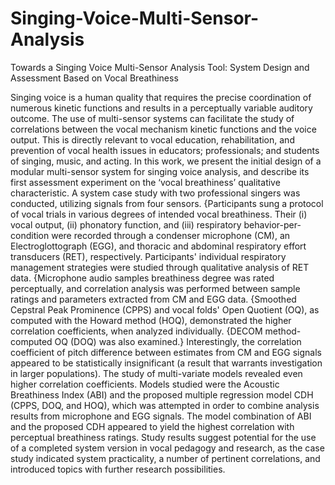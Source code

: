 # Singing-Voice-Multi-Sensor-Analysis

Towards a Singing Voice Multi-Sensor Analysis Tool:
System Design and Assessment Based on Vocal Breathiness

Singing voice is a human quality that requires the precise coordination of numerous kinetic functions and results in a perceptually variable auditory outcome. The use of multi-sensor systems can facilitate the study of correlations between the vocal mechanism kinetic functions and the voice output. This is directly relevant to vocal education, rehabilitation, and prevention of vocal health issues in educators; professionals; and students of singing, music, and acting.
In this work, we present the initial design of a modular multi-sensor system for singing voice analysis, and describe its first assessment experiment on the ‘vocal breathiness’ qualitative characteristic. A system case study with two professional singers was conducted, utilizing signals from four sensors. {Participants sung a protocol of vocal trials in various degrees of intended vocal breathiness. Their (i) vocal output, (ii) phonatory function, and (iii) respiratory behavior-per-condition were recorded through a  condenser microphone (CM), an Electroglottograph (EGG), and thoracic and abdominal respiratory effort transducers (RET), respectively.
Participants' individual respiratory management strategies were studied through qualitative analysis of RET data.
{Microphone audio samples breathiness degree was rated perceptually, and correlation analysis was performed between sample ratings and parameters extracted from CM and EGG data.
{Smoothed Cepstral Peak Prominence (CPPS) and vocal folds' Open Quotient (OQ), as computed with the Howard method (HOQ), demonstrated the higher correlation coefficients, when analyzed individually. {DECOM method-computed OQ (DOQ) was also examined.} Interestingly, the correlation coefficient of pitch difference between estimates from CM and EGG signals appeared to be statistically insignificant (a result that warrants investigation in larger populations). The study of multi-variate models revealed even higher correlation coefficients. 
Models studied were the Acoustic Breathiness Index (ABI) and the proposed multiple regression model CDH (CPPS, DOQ, and HOQ), which was attempted in order to combine analysis results from microphone and EGG signals. The model combination of ABI and the proposed CDH appeared to yield the highest correlation with perceptual breathiness ratings. Study results suggest potential for the use of a completed system version in vocal pedagogy and research, as the case study indicated system practicality, a number of pertinent correlations, and introduced topics with further research possibilities.
